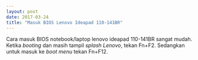 ```yaml
---
layout: post
date: 2017-03-24
title: "Masuk BIOS Lenovo Ideapad 110-141BR"
---
```

Cara masuk BIOS notebook/laptop lenovo ideapad 110-141BR sangat mudah. Ketika _booting_ dan masih tampil  _splash Lenovo_, tekan Fn+F2. Sedangkan untuk masuk ke _boot menu_ tekan Fn+F12.  
